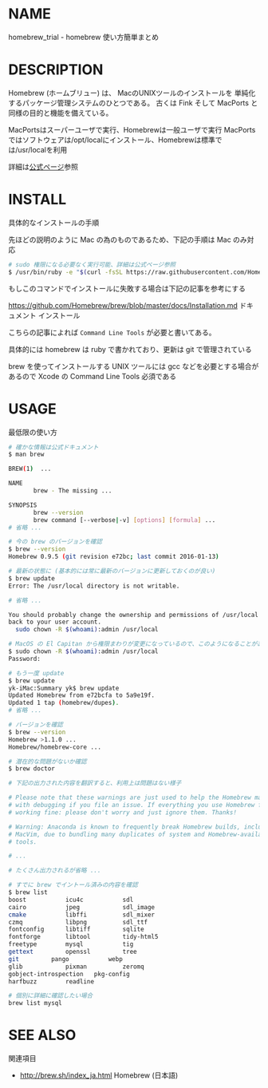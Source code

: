 # NAME

homebrew_trial - homebrew 使い方簡単まとめ

# DESCRIPTION

Homebrew (ホームブリュー) は、
MacのUNIXツールのインストールを
単純化するパッケージ管理システムのひとつである。
古くは Fink そして MacPorts と同様の目的と機能を備えている。

MacPortsはスーパーユーザで実行、Homebrewは一般ユーザで実行
MacPortsではソフトウェアは/opt/localにインストール、Homebrewは標準では/usr/localを利用

詳細は[公式ページ](http://brew.sh/index_ja.html)参照

# INSTALL

具体的なインストールの手順

先ほどの説明のように Mac の為のものであるため、下記の手順は Mac のみ対応

```bash
# sudo 権限になる必要なく実行可能、詳細は公式ページ参照
$ /usr/bin/ruby -e "$(curl -fsSL https://raw.githubusercontent.com/Homebrew/install/master/install)"
```

もしこのコマンドでインストールに失敗する場合は下記の記事を参考にする

<https://github.com/Homebrew/brew/blob/master/docs/Installation.md> ドキュメント インストール

こちらの記事によれば `Command Line Tools` が必要と書いてある。

具体的には homebrew は ruby で書かれており、更新は git で管理されている

brew を使ってインストールする UNIX ツールには gcc などを必要とする場合があるので Xcode の Command Line Tools 必須である

# USAGE

最低限の使い方

```bash
# 確かな情報は公式ドキュメント
$ man brew

BREW(1)  ...

NAME
       brew - The missing ...

SYNOPSIS
       brew --version
       brew command [--verbose|-v] [options] [formula] ...
# 省略 ...

# 今の brew のバージョンを確認
$ brew --version
Homebrew 0.9.5 (git revision e72bc; last commit 2016-01-13)

# 最新の状態に (基本的には常に最新のバージョンに更新しておくのが良い)
$ brew update
Error: The /usr/local directory is not writable.

# 省略 ...

You should probably change the ownership and permissions of /usr/local
back to your user account.
  sudo chown -R $(whoami):admin /usr/local

# MacOS の El Capitan から権限まわりが変更になっているので、このようになることがあるが指示通り対応
$ sudo chown -R $(whoami):admin /usr/local
Password:

# もう一度 update
$ brew update
yk-iMac:Summary yk$ brew update
Updated Homebrew from e72bcfa to 5a9e19f.
Updated 1 tap (homebrew/dupes).
# 省略 ...

# バージョンを確認
$ brew --version
Homebrew >1.1.0 ...
Homebrew/homebrew-core ...

# 潜在的な問題がないか確認
$ brew doctor

# 下記の出力された内容を翻訳すると、利用上は問題はない様子

# Please note that these warnings are just used to help the Homebrew maintainers
# with debugging if you file an issue. If everything you use Homebrew for is
# working fine: please don't worry and just ignore them. Thanks!

# Warning: Anaconda is known to frequently break Homebrew builds, including Vim and
# MacVim, due to bundling many duplicates of system and Homebrew-available
# tools.

# ...

# たくさん出力されるが省略 ...

# すでに brew でイントール済みの内容を確認
$ brew list
boost           icu4c           sdl
cairo           jpeg            sdl_image
cmake           libffi          sdl_mixer
czmq            libpng          sdl_ttf
fontconfig      libtiff         sqlite
fontforge       libtool         tidy-html5
freetype        mysql           tig
gettext         openssl         tree
git         pango           webp
glib            pixman          zeromq
gobject-introspection   pkg-config
harfbuzz        readline

# 個別に詳細に確認したい場合
brew list mysql

```


# SEE ALSO

関連項目

- <http://brew.sh/index_ja.html> Homebrew (日本語)


